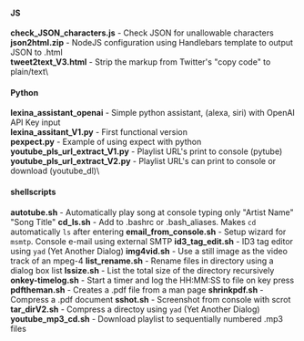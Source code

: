 #### JS
**check_JSON_characters.js** - ﻿Check JSON for unallowable characters\
**json2html.zip** - NodeJS configuration using Handlebars template to output JSON to .html\
**tweet2text_V3.html** - Strip the markup from Twitter's "copy <embed> code" to plain/text\

#### Python
**lexina_assistant_openai** - Simple python assistant, (alexa, siri) with OpenAI API Key input\
**lexina_assitant_V1.py** - First functional version\
**pexpect.py** - Example of using expect with python\
**youtube_pls_url_extract_V1.py** - Playlist URL's print to console (pytube)\
**youtube_pls_url_extract_V2.py** - Playlist URL's can print to console or download (youtube_dl)\

#### shellscripts
**autotube.sh** - Automatically play song at console typing only "Artist Name" "Song Title"
**cd_ls.sh** - Add to .bashrc or .bash_aliases. Makes `cd` automatically `ls` after entering
**email_from_console.sh** - Setup wizard for `msmtp`. Console e-mail using external SMTP
**id3_tag_edit.sh** - ID3 tag editor using `yad` (Yet Another Dialog)
**img4vid.sh** - Use a still image as the video track of an mpeg-4
**list_rename.sh** - Rename files in directory using a dialog box list
**lssize.sh** - List the total size of the directory recursively
**onkey-timelog.sh** - Start a timer and log the HH:MM:SS to file on key press
**pdftheman.sh** - Creates a .pdf file from a man page
**shrinkpdf.sh** - Compress a .pdf document
**sshot.sh** - Screenshot from console with scrot
**tar_dirV2.sh** - Compress a directoy using `yad` (Yet Another Dialog)
**youtube_mp3_cd.sh** - Download playlist to sequentially numbered .mp3 files
